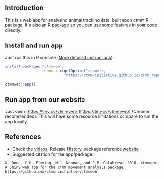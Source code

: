 ## Introduction

This is a web app for analyzing animal tracking data, built upon [ctmm R package](https://github.com/ctmm-initiative/ctmm). It's also an R package so you can use some features in your code directly.

## Install and run app

Just run this in R console ([More detailed instructions](https://ctmm-initiative.github.io/ctmmwebdoc/articles/installation.html)):

```r
install.packages("ctmmweb", 
                 repos = c(getOption("repos"),
                           "https://ctmm-initiative.github.io/ctmm_repo/"))

ctmmweb::app()  
```

## Run app from our website

Just open [https://tiny.cc/ctmmweb](https://tiny.cc/ctmmweb) (Chrome recommended). This will have some resource limitations compare to run the app locally.

## References

- Check the [videos](https://ctmm-initiative.github.io/ctmmwebdoc/articles/demo.html), Release [History](https://ctmm-initiative.github.io/ctmmwebdoc/news/index.html), package reference [website](https://ctmm-initiative.github.io/ctmmwebdoc/)
- Suggested citation for the app/package:

```
X. Dong, C.H. Fleming, M.J. Noonan, and J.M. Calabrese. 2018. ctmmweb: A Shiny web app for the ctmm movement analysis package.
https://github.com/ctmm-initiative/ctmmweb
```
